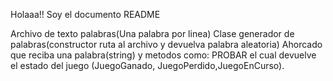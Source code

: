 Holaaa!! Soy el documento README

Archivo de texto palabras(Una palabra por linea)
Clase generador de palabras(constructor ruta al archivo y devuelva palabra aleatoria)
Ahorcado que reciba una palabra(string) y metodos como: PROBAR el cual devuelve el estado del juego (JuegoGanado, JuegoPerdido,JuegoEnCurso).
